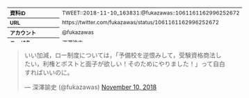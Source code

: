 <table style="font-size: 9pt; width: 610px; margin-bottom: 20px; height: 80px;">
<tbody>
    <tr>
        <th align=left>資料ID</th>
        <td align=left>TWEET::2018-11-10_163831:@fukazawas::1061161162996252672</td>
    </tr>
    <tr>
        <th align=left>URL</th>
        <td align=left>https://twitter.com/fukazawas/status/1061161162996252672</td>
    </tr>
    <tr>
        <th align=left>アカウント</th>
        <td align=left>@fukazawas</td>
    </tr>
    <tr>
        <th align=left>ユーザ名</th>
        <td align=left>深澤諭史</td>
    </tr>
    <tr>
        <th align=left>ツイートの記録日時</th>
        <td align=left>created_at 2022-08-24_1048</td>
    </tr>
</tbody>
</table>
<blockquote class="twitter-tweet" data-width="450"  data-lang="ja"><p lang="ja" dir="ltr">いい加減，ロー制度については，「予備校を逆恨みして，受験資格商法したい，利権とポストと面子が欲しい！そのためにやりました！」って自白すればいいのに。</p>&mdash; 深澤諭史 (@fukazawas) <a href="https://twitter.com/fukazawas/status/1061161162996252672?ref_src=twsrc%5Etfw">November 10, 2018</a></blockquote>
<script async src="https://platform.twitter.com/widgets.js" charset="utf-8"></script>


